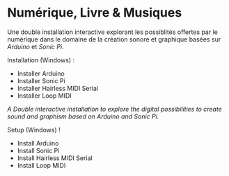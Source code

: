 # Numérique, Livre & Musiques
Une double installation interactive explorant les possiblités offertes par le numérique dans le domaine de la création sonore et graphique basées sur *Arduino* et *Sonic Pi*. 

Installation (Windows) :
* Installer Arduino
* Installer Sonic Pi
* Installer Hairless MIDI Serial
* Installer Loop MIDI


*A Double interactive installation to explore the digital possibilities to create sound and graphism based on Arduino and Sonic Pi.*

Setup (Windows) !
* Install Arduino
* Install Sonic Pi
* Install Hairless MIDI Serial
* Install Loop MIDI
